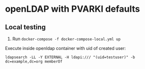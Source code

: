 # openLDAP with PVARKI defaults

## Local testing

1. Run ```docker-compose -f docker-compose-local.yml up```

Execute inside openldap container with uid of created user:

```
ldapsearch -LL -Y EXTERNAL -H ldapi:/// "(uid=testuser)" -b dc=example,dc=org memberOf
```
